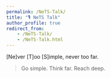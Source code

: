 ```yaml
---
permalink: /NeTS-Talk/
title: "🎙️ NeTS Talk"
author_profile: true
redirect_from:
    - /NeTS-Talk/
    - /NeTS-Talk.html
---
```


[Ne]ver [T]oo [S]imple, never too far.
> Go simple. Think far. Reach deep.